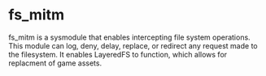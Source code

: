 # fs_mitm
fs_mitm is a sysmodule that enables intercepting file system operations. This module can log, deny, delay, replace, or redirect any request made to the filesystem. It enables LayeredFS to function, which allows for replacment of game assets.